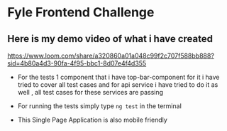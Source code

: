 # Fyle Frontend Challenge

## Here is my demo video of what i have created

https://www.loom.com/share/a320860a01a048c99f2c707f588bb888?sid=4b80a4d3-90fa-4f95-bbc1-8d07e4f4d355


- For the tests 1 component that i have top-bar-component for it i have tried to cover all test cases and for api service i have tried to do it as well , all test cases for these services are passing

- For running the tests simply type `ng test` in the terminal
 
- This Single Page Application is also mobile friendly
